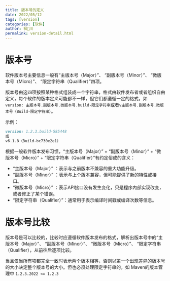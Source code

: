 ```yaml
---
title: 版本号的定义
date: 2022/05/12
tags: [version]
categories: [软件]
author: 枫🍁川
permalink: version-detail.html
---
```


# 版本号

软件版本号主要信息一般有“主版本号（Major）”、 “副版本号（Minor）”、 “微版本号（Micro）”、 “限定字符串（Qualifier）”四项。

版本号由这四项按照某种格式组装成一个字符串，格式由软件发布者或者组织自由定义，每个软件的版本定义可能都不一样，但它们都遵循一定的格式，如`version: 主版本号.副版本号.微版本号.build-限定字符串`或者`v主版本号.副版本号.微版本号（Build-限定字符串）`。

示例：

```markdown
version: 1.2.3.build-585448
或
v6.1.8（Build-bc730e2e1）
```

根据一般软件版本发布习惯，“主版本号（Major）” + “副版本号（Minor）” + “微版本号（Micro）” + “限定字符串（Qualifier）”有约定俗成的含义：

- “主版本号（Major）” ：表示与之前版本不兼容的重大功能升级。
- “副版本号（Minor）” ：表示与上个版本兼容，但可能提供了新的特性或接口。
- “微版本号（Micro）” ：表示API接口没有发生变化，只是程序内部实现改变，或者修正了某个错误。
- “限定字符串（Qualifier）”：通常用于表示编译时间戳或编译次数等信息。

# 版本号比较

版本号是可以比较的，比较时应遵循软件版本发布的格式，解析出版本号中的“主版本号（Major）”、 “副版本号（Minor）”、 “微版本号（Micro）”、 “限定字符串（Qualifier），从前往后逐项比较。

当且仅当所有项都完全一致时表示两个版本相等，否则以第一个出现差异的版本号的大小决定整个版本号的大小。但也必须处理限定字符串的，如 Maven的版本管理中 `1.2.3.2022 <= 1.2.3`
